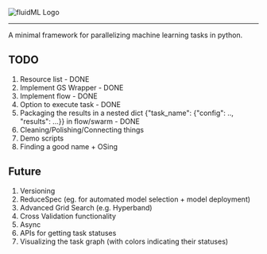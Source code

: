 ![fluidML Logo](https://github.com/rajcscw/busy-bee/blob/fluidml/logo/fluid_ml_logo.png)

--------------------------------------------------------------------------------

A minimal framework for parallelizing machine learning tasks in python.


## TODO
1. Resource list - DONE
2. Implement GS Wrapper - DONE
3. Implement flow - DONE
4. Option to execute task - DONE
5. Packaging the results in a nested dict {"task_name": {"config": .., "results": ...}} in flow/swarm - DONE
6. Cleaning/Polishing/Connecting things
7. Demo scripts
8. Finding a good name + OSing

## Future
1. Versioning
2. ReduceSpec (eg. for automated model selection + model deployment)
3. Advanced Grid Search (e.g. Hyperband)
4. Cross Validation functionality
5. Async 
6. APIs for getting task statuses 
7. Visualizing the task graph (with colors indicating their statuses)